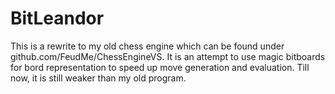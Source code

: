 # BitLeandor

This is a rewrite to my old chess engine which can be found under github.com/FeudMe/ChessEngineVS. It is an attempt to use magic bitboards for bord representation to speed up move generation and evaluation.
Till now, it is still weaker than my old program.  
